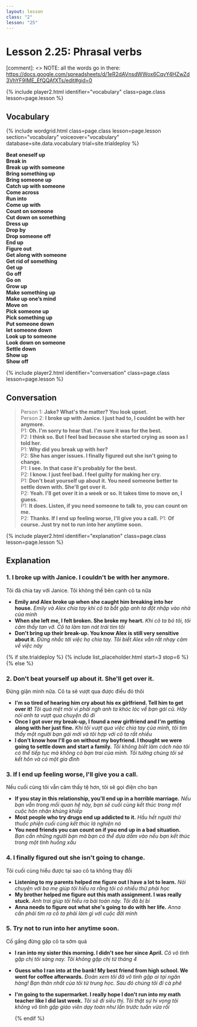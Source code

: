 ```yaml
---
layout: lesson
class: "2"
lesson: "25"
---
```



# Lesson 2.25: Phrasal verbs  

[comment]: <> NOTE: all the words go in there: https://docs.google.com/spreadsheets/d/1eR2dAVnsdWWox6CqvY4HZwZd3VhYF9IME_EfQQAfXTs/edit#gid=0

{% include player2.html identifier="vocabulary" class=page.class lesson=page.lesson %}
## Vocabulary 

{% include wordgrid.html 
		class=page.class 
		lesson=page.lesson 
		section="vocabulary"
		voiceover="vocabulary"
		database=site.data.vocabulary 
		trial=site.trialdeploy %}
		
		
**Beat oneself up**  
**Break in**  
**Break up with someone**  
**Bring something up**  
**Bring someone up**  
**Catch up with someone**  
**Come across**  
**Run into**  
**Come up with**  
**Count on someone**    
**Cut down on something**  
**Dress up**  
**Drop by**  
**Drop someone off**  
**End up**  
**Figure out**  
**Get along with someone**  
**Get rid of something**  
**Get up**  
**Go off**  
**Go on**  
**Grow up**  
**Make something up**  
**Make up one’s mind**  
**Move on**  
**Pick someone up**  
**Pick something up**  
**Put someone down**   
**let someone down**  
**Look up to someone**  
**Look down on someone**  
**Settle down**   
**Show up**   
**Show off**  

{% include player2.html identifier="conversation" class=page.class lesson=page.lesson %}

## Conversation

> Person 1: **Jake? What's the matter? You look upset.**   
> Person 2: **I broke up with Janice. I just had to, I couldnt be with her anymore.**     
> P1: **Oh. I'm sorry to hear that. I'm sure it was for the best.**    
> P2: **I think so. But I feel bad because she started crying as soon as I told her.**  
> P1: **Why did you break up with her?**  
> P2: **She has anger issues. I finally figured out she isn't going to change.**   
> P1: **I see. In that case it's probably for the best.**  
> P2: **I know. I just feel bad. I feel guilty for making her cry.**  
> P1: **Don't beat yourself up about it. You need someone better to settle down with. She'll get over it.**  
> P2: **Yeah. I'll get over it in a week or so. It takes time to move on, I guess.**  
> P1: **It does. Listen, if you need someone to talk to, you can count on me.**  
> P2: **Thanks. If I end up feeling worse, I'll give you a call.** 
> P1: **Of course. Just try not to run into her anytime soon.** 

{% include player2.html identifier="explanation" class=page.class lesson=page.lesson %}
 

## Explanation
### 1.  I broke up with Janice. I couldn't be with her anymore.
Tôi đã chia tay với Janice. Tôi không thể bên cạnh cô ta nữa
- **Emily and Alex broke up when she caught him breaking into her house.** *Emily và Alex chia tay khi cô ta bắt gặp anh ta đột nhập vào nhà của mình*
- **When she left me, I felt broken. She broke my heart.** *Khi cô ta bỏ tôi, tôi cảm thấy tan vỡ. Cô ta làm tan nát trái tim tôi*
- **Don't bring up their break-up. You know Alex is still very sensitive about it.** *Đừng nhắc tới việc họ chia tay. Tôi biết Alex vẫn rất nhạy cảm về việc này*


{% if site.trialdeploy %}
  {% include list_placeholder.html start=3 stop=6 %}
  {% else %}


### 2. Don't beat yourself up about it. She'll get over it. 
Đừng giận mình nữa. Cô ta sẽ vượt qua được điều đó thôi
- **I'm so tired of hearing him cry about his ex girlfriend. Tell him to get over it!** *Tôi quá mệt mỏi vì phải ngh anh ta khóc lóc về bạn gái cũ. Hãy nói anh ta vượt qua chuyện đó đi*
- **Once I got over my break-up, I found a new girlfriend and I'm getting along with her just fine.** *Khi tôi vượt qua việc chia tay của mình, tôi tìm thấy một người bạn gái mới và tôi hợp với cô ta rất nhiều*
- **I don't know how I'll go on without my boyfriend. I thought we were going to settle down and start a family.** *Tôi không biết làm cách nào tôi có thể tiếp tục mà không có bạn trai của mình. Tôi tưởng chúng tôi sẽ kết hôn và có một gia đình*

### 3. If I end up feeling worse, I'll give you a call.
Nếu cuối cùng tôi vẫn cảm thấy tệ hơn, tôi sẽ gọi điện cho bạn
- **If you stay in this relationship, you'll end up in a horrible marriage.** *Nếu bạn vẫn trong mối quan hệ này, bạn sẽ cuối cùng kết thúc trong một cuộc hôn nhân khủng khiếp*
- **Most people who try drugs end up addicted to it.** *Hầu hết người thử thuốc phiện cuối cùng kết thúc là nghiện nó*
- **You need friends you can count on if you end up in a bad situation.** *Bạn cần những người bạn mà bạn có thể dựa dẫm vào nếu bạn kết thúc trong một tình huống xấu*

### 4. I finally figured out she isn't going to change.
Tôi cuối cùng hiểu được tại sao cô ta không thay đổi
- **Listening to my parents helped me figure out I have a lot to learn.** *Nói chuyện với ba mẹ giúp tôi hiểu ra rằng tôi có nhiều thứ phải học*
- **My brother helped me figure out this math assignment. I was really stuck.** *Anh trai giúp tôi hiểu ra bài toán này. Tôi đã bị bí* 
- **Anna needs to figure out what she's going to do with her life.** *Anna cần phải tìm ra cô ta phải làm gì với cuộc đời mình*

### 5. Try not to run into her anytime soon.
Cố gắng đừng gặp cô ta sớm quá
- **I ran into my sister this morning. I didn't see her since April.** *Cô vô tình gặp chị tôi sáng nay. Tôi không gặp chị từ tháng 4*
- **Guess who I ran into at the bank! My best friend from high school. We went for coffee afterwards.** *Đoán xem tôi đã vô tình gặp ai tại ngân hàng! Bạn thân nhất của tôi từ trung học. Sau đó chúng tôi đi cà phê*
- **I'm going to the supermarket. I really hope I don't run into my math teacher like I did last week.**  *Tôi sẽ đi siêu thị. Tôi thật sự hi vọng tôi không vô tình gặp giáo viên dạy toán như lần trước tuần vừa rồi*

  {% endif %}